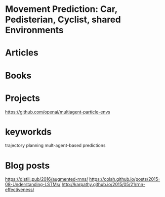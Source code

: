 # Movement Prediction: Car, Pedisterian, Cyclist, shared Environments


# Articles

# Books

# Projects
https://github.com/openai/multiagent-particle-envs
# keyworkds
trajectory planning
mult-agent-based predictions
# Blog posts
https://distill.pub/2016/augmented-rnns/
https://colah.github.io/posts/2015-08-Understanding-LSTMs/
http://karpathy.github.io/2015/05/21/rnn-effectiveness/

